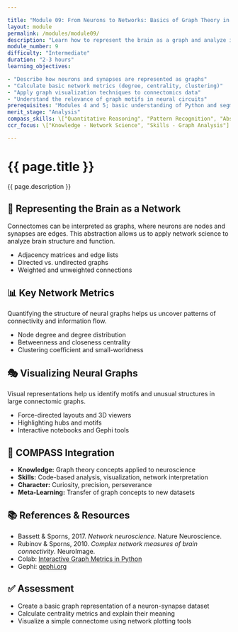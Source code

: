 ```yaml
---

title: "Module 09: From Neurons to Networks: Basics of Graph Theory in Connectomics"
layout: module
permalink: /modules/module09/
description: "Learn how to represent the brain as a graph and analyze its structure using basic network theory."
module_number: 9
difficulty: "Intermediate"
duration: "2-3 hours"
learning_objectives:

- "Describe how neurons and synapses are represented as graphs"
- "Calculate basic network metrics (degree, centrality, clustering)"
- "Apply graph visualization techniques to connectomics data"
- "Understand the relevance of graph motifs in neural circuits"
prerequisites: "Modules 4 and 5; basic understanding of Python and segmentation data"
merit_stage: "Analysis"
compass_skills: \["Quantitative Reasoning", "Pattern Recognition", "Abstraction"]
ccr_focus: \["Knowledge - Network Science", "Skills - Graph Analysis"]

---
```


<div class="main-content">
  <div class="hero">
    <div class="hero-content">
      <h1>{{ page.title }}</h1>
      <p class="hero-subtitle">{{ page.description }}</p>
    </div>
  </div>

  <div class="cards-grid module-cards">
<div class="card module-card">
    <h2>🔎 Representing the Brain as a Network</h2>
    <p>Connectomes can be interpreted as graphs, where neurons are nodes and synapses are edges. This abstraction allows us to apply network science to analyze brain structure and function.</p>
    <ul>
      <li>Adjacency matrices and edge lists</li>
      <li>Directed vs. undirected graphs</li>
      <li>Weighted and unweighted connections</li>
    </ul>
  </div>

  <div class="card module-card">
    <h2>📊 Key Network Metrics</h2>
    <p>Quantifying the structure of neural graphs helps us uncover patterns of connectivity and information flow.</p>
    <ul>
      <li>Node degree and degree distribution</li>
      <li>Betweenness and closeness centrality</li>
      <li>Clustering coefficient and small-worldness</li>
    </ul>
  </div>

  <div class="card module-card">
    <h2>🎭 Visualizing Neural Graphs</h2>
    <p>Visual representations help us identify motifs and unusual structures in large connectomic graphs.</p>
    <ul>
      <li>Force-directed layouts and 3D viewers</li>
      <li>Highlighting hubs and motifs</li>
      <li>Interactive notebooks and Gephi tools</li>
    </ul>
  </div>

  <div class="card module-card">
    <h2>🎯 COMPASS Integration</h2>
    <ul>
      <li><strong>Knowledge:</strong> Graph theory concepts applied to neuroscience</li>
      <li><strong>Skills:</strong> Code-based analysis, visualization, network interpretation</li>
      <li><strong>Character:</strong> Curiosity, precision, perseverance</li>
      <li><strong>Meta-Learning:</strong> Transfer of graph concepts to new datasets</li>
    </ul>
  </div>

  <div class="card module-card">
    <h2>📚 References & Resources</h2>
    <ul>
      <li>Bassett & Sporns, 2017. <em>Network neuroscience</em>. Nature Neuroscience.</li>
      <li>Rubinov & Sporns, 2010. <em>Complex network measures of brain connectivity</em>. NeuroImage.</li>
      <li>Colab: <a href="https://colab.research.google.com/">Interactive Graph Metrics in Python</a></li>
      <li>Gephi: <a href="https://gephi.org">gephi.org</a></li>
    </ul>
  </div>

  <div class="card module-card">
    <h2>✅ Assessment</h2>
    <ul>
      <li>Create a basic graph representation of a neuron-synapse dataset</li>
      <li>Calculate centrality metrics and explain their meaning</li>
      <li>Visualize a simple connectome using network plotting tools</li>
    </ul>
  </div>
</div>
</div>
